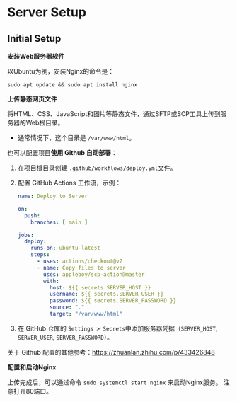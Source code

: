 # Server Setup

## Initial Setup

**安装Web服务器软件**

以Ubuntu为例，安装Nginx的命令是：

`sudo apt update && sudo apt install nginx`

**上传静态网页文件**

将HTML、CSS、JavaScript和图片等静态文件，通过SFTP或SCP工具上传到服务器的Web根目录。

- 通常情况下，这个目录是 `/var/www/html`。 

也可以配置项目**使用 Github 自动部署**：

1. 在项目根目录创建 `.github/workflows/deploy.yml`文件。

2. 配置 GitHub Actions 工作流，示例：

   ```yaml
   name: Deploy to Server
   
   on:
     push:
       branches: [ main ]
   
   jobs:
     deploy:
       runs-on: ubuntu-latest
       steps:
         - uses: actions/checkout@v2
         - name: Copy files to server
           uses: appleboy/scp-action@master
           with:
             host: ${{ secrets.SERVER_HOST }}
             username: ${{ secrets.SERVER_USER }}
             password: ${{ secrets.SERVER_PASSWORD }}
             source: "."
             target: "/var/www/html"
   ```

3. 在 GitHub 仓库的 `Settings > Secrets`中添加服务器凭据（`SERVER_HOST`, `SERVER_USER`, `SERVER_PASSWORD`）。

关于 Github 配置的其他参考：https://zhuanlan.zhihu.com/p/433426848

**配置和启动Nginx**

上传完成后，可以通过命令 `sudo systemctl start nginx` 来启动Nginx服务。 注意打开80端口。

